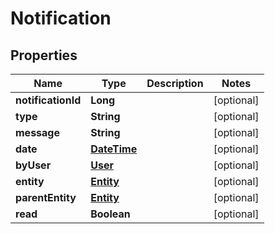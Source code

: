 
# Notification

## Properties
Name | Type | Description | Notes
------------ | ------------- | ------------- | -------------
**notificationId** | **Long** |  |  [optional]
**type** | **String** |  |  [optional]
**message** | **String** |  |  [optional]
**date** | [**DateTime**](DateTime.md) |  |  [optional]
**byUser** | [**User**](User.md) |  |  [optional]
**entity** | [**Entity**](Entity.md) |  |  [optional]
**parentEntity** | [**Entity**](Entity.md) |  |  [optional]
**read** | **Boolean** |  |  [optional]



